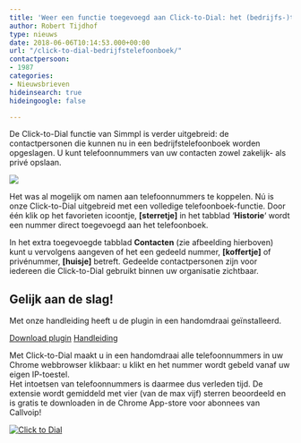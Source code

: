 ```yaml
---
title: 'Weer een functie toegevoegd aan Click-to-Dial: het (bedrijfs-)telefoonboek'
author: Robert Tijdhof
type: nieuws
date: 2018-06-06T10:14:53.000+00:00
url: "/click-to-dial-bedrijfstelefoonboek/"
contactpersoon:
- 1987
categories:
- Nieuwsbrieven
hideinsearch: true
hideingoogle: false

---
```

De Click-to-Dial functie van Simmpl is verder uitgebreid: de contactpersonen die kunnen nu in een bedrijfstelefoonboek worden opgeslagen. U kunt telefoonnummers van uw contacten zowel zakelijk- als privé opslaan.
<!--more-->

[<img src="https://res.cloudinary.com/callvoip/image/upload/v1556647042/C2D-drie-tabjes.png" class="alignleft size-full" />][1]

Het was al mogelijk om namen aan telefoonnummers te koppelen. Nú is onze Click-to-Dial uitgebreid met een volledige telefoonboek-functie. Door één klik op het favorieten icoontje, **[sterretje]** in het tabblad &#8216;**Historie**&#8216; wordt een nummer direct toegevoegd aan het telefoonboek.

In het extra toegevoegde tabblad **Contacten** (zie afbeelding hierboven) kunt u vervolgens aangeven of het een gedeeld nummer, **[koffertje]** of privénummer, **[huisje]** betreft. Gedeelde contactpersonen zijn voor iedereen die Click-to-Dial gebruikt binnen uw organisatie zichtbaar.



## Gelijk aan de slag!

Met onze handleiding heeft u de plugin in een handomdraai geïnstalleerd.

<a href="https://chrome.google.com/webstore/detail/simmpl-click-to-dial/hnjepanannlajhppemgdmcjjpimlhkgm?hl=nl" target="_blank" class="button hollow">Download plugin</a>
<a href="https://www.simmpl.nl/downloads/Simmpl_handleiding_ClicktoDial.pdf" target="_blank" class="button hollow">Handleiding</a>


Met Click-to-Dial maakt u in een handomdraai alle telefoonnummers in uw Chrome webbrowser klikbaar: u klikt en het nummer wordt gebeld vanaf uw eigen IP-toestel. <br /> Het intoetsen van telefoonnummers is daarmee dus verleden tijd. De extensie wordt gemiddeld met vier (van de max vijf) sterren beoordeeld en is gratis te downloaden in de Chrome App-store voor abonnees van Callvoip!

<a href="https://www.callvoiptelefonie.nl/clicktodial/"><img src="https://res.cloudinary.com/callvoip/image/upload/v1556647042/c2d-bericht.png" alt="Click to Dial" class="alignright size-thumbnail" /></a>




 [1]: https://goo.gl/Px9dGE
